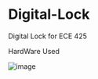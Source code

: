 # Digital-Lock
Digital Lock for ECE 425

HardWare Used

![image](https://github.com/user-attachments/assets/2b6f111d-b0ba-41cf-927a-4ca2cc70396a)
